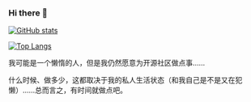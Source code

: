 ### Hi there 👋

[![GitHub stats](https://github-readme-stats.vercel.app/api?username=ElliottZhao&theme=chartreuse-dark&show_icons=true)](https://github.com/ElliottZhao)

[![Top Langs](https://github-readme-stats.vercel.app/api/top-langs/?username=ElliottZhao&theme=chartreuse-dark&show_icons=true)](https://github.com/ElliottZhao)


我可能是一个懒惰的人，但是我仍然愿意为开源社区做点事……

什么时候、做多少，这都取决于我的私人生活状态（和我自己是不是又在犯懒）……总而言之，有时间就做点吧。
